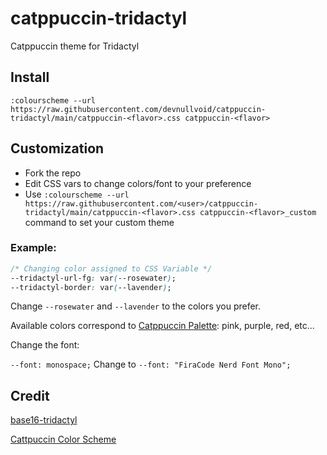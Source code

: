 # catppuccin-tridactyl

Catppuccin theme for Tridactyl

## Install
`:colourscheme --url https://raw.githubusercontent.com/devnullvoid/catppuccin-tridactyl/main/catppuccin-<flavor>.css catppuccin-<flavor>`

## Customization
- Fork the repo
- Edit CSS vars to change colors/font to your preference
- Use `:colourscheme --url https://raw.githubusercontent.com/<user>/catppuccin-tridactyl/main/catppuccin-<flavor>.css catppuccin-<flavor>_custom` command to set your custom theme

### Example: 

```css
/* Changing color assigned to CSS Variable */
--tridactyl-url-fg: var(--rosewater);
--tridactyl-border: var(--lavender);
```
Change `--rosewater` and `--lavender` to the colors you prefer.

Available colors correspond to [Catppuccin Palette](https://catppuccin.com/palette): pink, purple, red, etc...

Change the font:

`--font: monospace;` Change to `--font: "FiraCode Nerd Font Mono";`

## Credit
[base16-tridactyl](https://github.com/bezmi/base16-tridactyl)

[Cattpuccin Color Scheme](https://catppuccin.com)
